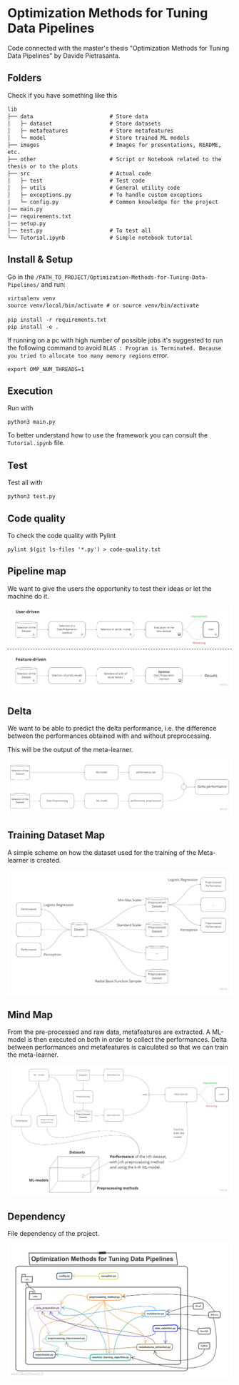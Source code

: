 # Optimization Methods for Tuning Data Pipelines

Code connected with the master's thesis "Optimization Methods for Tuning Data Pipelines" by Davide Pietrasanta.

## Folders

Check if you have something like this

```text
lib
├── data                        # Store data
│   ├─ dataset                  # Store datasets
│   ├─ metafeatures             # Store metafeatures
│   └─ model                    # Store trained ML models
├── images                      # Images for presentations, README, etc.
├── other                       # Script or Notebook related to the thesis or to the plots
├── src                         # Actual code
│   ├─ test                     # Test code
│   ├─ utils                    # General utility code
│   ├─ exceptions.py            # To handle custom exceptions
|   └─ config.py                # Common knowledge for the project
|── main.py
|── requirements.txt
|── setup.py
|── test.py                     # To test all
└── Tutorial.ipynb              # Simple notebook tutorial
```

## Install & Setup

Go in the `/PATH_TO_PROJECT/Optimization-Methods-for-Tuning-Data-Pipelines/` and run:

```console
virtualenv venv
source venv/local/bin/activate # or source venv/bin/activate

pip install -r requirements.txt
pip install -e .
```

If running on a pc with high number of possible jobs
it's suggested to run the following command to avoid
`BLAS : Program is Terminated. Because you tried to allocate too many memory regions` error.

```console
export OMP_NUM_THREADS=1
```

<!---
    export OPENBLAS_NUM_THREADS=1
    export GOTO_NUM_THREADS=1
    export OMP_NUM_THREADS=1
    
    The most important is "export OMP_NUM_THREADS=1"
    the other are just precautions
--->

## Execution

Run with

```python3
python3 main.py
```

To better understand how to use the framework you can consult the `Tutorial.ipynb` file.

## Test

Test all with

```python3
python3 test.py
```

## Code quality

To check the code quality with Pylint

```console
pylint $(git ls-files '*.py') > code-quality.txt
```

## Pipeline map

We want to give the users the opportunity to test their ideas or let the machine do it.

![Pipeline map](/images/Pipeline.jpg)

## Delta

We want to be able to predict the delta performance, i.e. the difference between the performances obtained with and without preprocessing.

This will be the output of the meta-learner.

![Delta](/images/Delta.jpg)

## Training Dataset Map

A simple scheme on how the dataset used for the training of the Meta-learner is created.

![Dataset map](/images/Dataset%20Map.jpg)

## Mind Map

From the pre-processed and raw data, metafeatures are extracted. A ML-model is then executed on both in order to collect the performances. Delta between performances and metafeatures is calculated so that we can train the meta-learner.

![Mind map](/images/Mind%20Map.jpg)

## Dependency

File dependency of the project.

![Dependency](/images/architecture.jpg)
